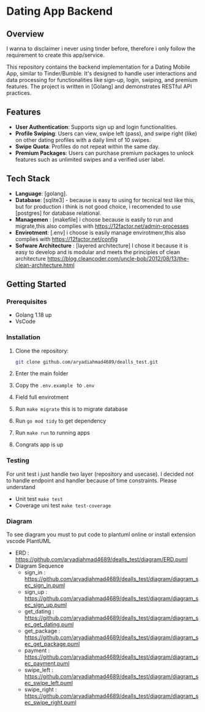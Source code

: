 # Dating App Backend

## Overview
I wanna to disclaimer i never using tinder before, therefore i only follow the requirement to create this app/service.

This repository contains the backend implementation for a Dating Mobile App, similar to Tinder/Bumble. It's designed to handle user interactions and data processing for functionalities like sign-up, login, swiping, and premium features. The project is written in [Golang] and demonstrates RESTful API practices.

## Features
- **User Authentication**: Supports sign up and login functionalities.
- **Profile Swiping**: Users can view, swipe left (pass), and swipe right (like) on other dating profiles with a daily limit of 10 swipes.
- **Swipe Quota**: Profiles do not repeat within the same day.
- **Premium Packages**: Users can purchase premium packages to unlock features such as unlimited swipes and a verified user label.

## Tech Stack
- **Language**: [golang].
- **Database**: [sqlite3] -  because is easy to using for tecnical test like this, but for production i think is not good choice, i recomended to use [postgres] for database relational.
- **Managemen** : [makefile] i choose because is easily to run and migrate,this also complies with https://12factor.net/admin-processes
- **Envirotment**: [.env] i choose is easily manage envirotmenr,this also complies with https://12factor.net/config
- **Sofware Architecture** : [layered architecture] I chose it because it is easy to develop and is modular and meets the principles of clean architecture https://blog.cleancoder.com/uncle-bob/2012/08/13/the-clean-architecture.html


## Getting Started

### Prerequisites
- Golang 1.18 up
- VsCode

### Installation
1. Clone the repository:
   ```bash
   git clone github.com/aryadiahmad4689/dealls_test.git
2. Enter the main folder 

3. Copy the `.env.example ` to `.env`

4. Field full envirotment

5. Run `make migrate` this is to migrate database

6. Run `go mod tidy` to get dependency

7. Run `make run` to running apps

8. Congrats app is up


### Testing
For unit test i just handle two layer (repository and usecase). I decided not to handle endpoint and handler because of time constraints. Please understand
 - Unit test `make test`
 - Coverage uni test `make test-coverage`

### Diagram
To see diagram you must to put code to plantuml online or install extension vscode PlantUML
 - ERD : https://github.com/aryadiahmad4689/dealls_test/diagram/ERD.puml
 - Diagram Sequence
    - sign_in : https://github.com/aryadiahmad4689/dealls_test/diagram/diagram_sec_sign_in.puml
    - sign_up : https://github.com/aryadiahmad4689/dealls_test/diagram/diagram_sec_sign_up.puml
    - get_dating : https://github.com/aryadiahmad4689/dealls_test/diagram/diagram_sec_get_dating.puml
    - get_package : https://github.com/aryadiahmad4689/dealls_test/diagram/diagram_sec_get_package.puml
    - payment : https://github.com/aryadiahmad4689/dealls_test/diagram/diagram_sec_payment.puml
    - swipe_left : https://github.com/aryadiahmad4689/dealls_test/diagram/diagram_sec_swipe_left.puml
    - swipe_right : https://github.com/aryadiahmad4689/dealls_test/diagram/diagram_sec_swipe_right.puml